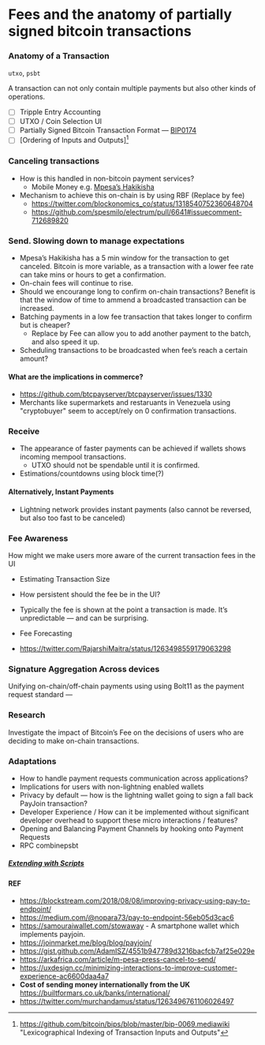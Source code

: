 # Fees and the anatomy of partially signed bitcoin transactions

### Anatomy of a Transaction

`utxo`, `psbt`

A transaction can not only contain multiple payments but also other kinds of operations.

- [ ] Tripple Entry Accounting
- [ ] UTXO / Coin Selection UI
- [ ] Partially Signed Bitcoin Transaction Format — [BIP0174](https://github.com/bitcoin/bips/blob/master/bip-0174.mediawiki)
- [ ] [Ordering of Inputs and Outputs][^tx_ordering]

### Canceling transactions

- How is this handled in non-bitcoin payment services?
  - Mobile Money e.g. [Mpesa’s Hakikisha](https://niabusiness.com/safaricom-hakikisha/)
- Mechanism to achieve this on-chain is by using RBF (Replace by fee)
  - https://twitter.com/blockonomics_co/status/1318540752360648704
  - https://github.com/spesmilo/electrum/pull/6641#issuecomment-712689820

### Send. Slowing down to manage expectations
- Mpesa’s Hakikisha has a 5 min window for the transaction to get canceled. Bitcoin is more variable, as a transaction with a lower fee rate can take mins or hours to get a confirmation.
- On-chain fees will continue to rise.
- Should we encourange long to confirm on-chain transactions? Benefit is that the window of time to ammend a broadcasted transaction can be increased. 
- Batching payments in a low fee transaction that takes longer to confirm but is cheaper?
  - Replace by Fee can allow you to add another payment to the batch, and also speed it up.
- Scheduling transactions to be broadcasted when fee’s reach a certain amount?

#### What are the implications in commerce?
- https://github.com/btcpayserver/btcpayserver/issues/1330
- Merchants like supermarkets and restaruants in Venezuela using "cryptobuyer" seem to accept/rely on 0 confirmation transactions.

### Receive
- The appearance of faster payments can be achieved if wallets shows incoming mempool transactions.
  - UTXO should not be spendable until it is confirmed.
- Estimations/countdowns using block time(?)

#### Alternatively, Instant Payments
- Lightning network provides instant payments (also cannot be reversed, but also too fast to be canceled)

### Fee Awareness

How might we make users more aware of the current transaction fees in the UI

- Estimating Transaction Size
- How persistent should the fee be in the UI?

- Typically the fee is shown at the point a transaction is made. It’s unpredictable — and can be surprising.

- Fee Forecasting

- https://twitter.com/RajarshiMaitra/status/1263498559179063298

### Signature Aggregation Across devices

Unifying on-chain/off-chain payments using using Bolt11 as the payment request standard —  

### Research

Investigate the impact of Bitcoin’s Fee on the decisions of users who are deciding to make on-chain transactions.

### Adaptations

- How to handle payment requests communication across applications?
- Implications for users with non-lightning enabled wallets
- Privacy by default — how is the lightning wallet going to sign a fall back PayJoin transaction?
- Developer Experience / How can it be implemented without significant developer overhead to support these micro interactions / features?
- Opening and Balancing Payment Channels by hooking onto Payment Requests
- RPC combinepsbt

##### [Extending with Scripts](smart-contracts.md)

#### REF

- https://blockstream.com/2018/08/08/improving-privacy-using-pay-to-endpoint/
- https://medium.com/@nopara73/pay-to-endpoint-56eb05d3cac6
- https://samouraiwallet.com/stowaway - A smartphone wallet which implements payjoin.
- https://joinmarket.me/blog/blog/payjoin/
- https://gist.github.com/AdamISZ/4551b947789d3216bacfcb7af25e029e
- https://arkafrica.com/article/m-pesa-press-cancel-to-send/
- https://uxdesign.cc/minimizing-interactions-to-improve-customer-experience-ac6600daa4a7
- **Cost of sending money internationally from the UK** https://builtformars.co.uk/banks/international/
- https://twitter.com/murchandamus/status/1263496761106026497

[^tx_ordering]: https://github.com/bitcoin/bips/blob/master/bip-0069.mediawiki	"Lexicographical Indexing of Transaction Inputs and Outputs"

